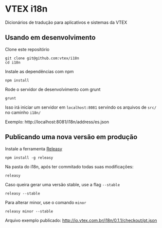 # VTEX i18n

Dicionários de tradução para aplicativos e sistemas da VTEX

## Usando em desenvolvimento

Clone este repositório

    git clone git@github.com:vtex/i18n
    cd i18n

Instale as dependências com npm

    npm install

Rode o servidor de desenvolvimento com grunt

    grunt

Isso irá iniciar um servidor em `localhost:8081` servindo os arquivos de `src/` no caminho `i18n/`

Exemplo: http://localhost:8081/i18n/address/es.json

## Publicando uma nova versão em produção

Instale a ferramenta [Releasy](github.com/vtex/releasy)

    npm install -g releasy

Na pasta do i18n, após ter commitado todas suas modificações:

    releasy

Caso queira gerar uma versão stable, use a flag `--stable`

    releasy --stable

Para alterar minor, use o comando `minor`

    releasy minor --stable

Arquivo exemplo publicado: http://io.vtex.com.br/i18n/0.1.1/checkout/pt.json
